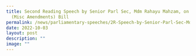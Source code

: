 ```yaml
---
title: Second Reading Speech by Senior Parl Sec, Mdm Rahayu Mahzam, on Statutes
  (Misc Amendments) Bill
permalink: /news/parliamentary-speeches/2R-Speech-by-Senior-Parl-Sec-Mdm-Rahayu-Mahzam-on-SMAB/
date: 2022-10-03
layout: post
description: ""
image: ""
---
```

